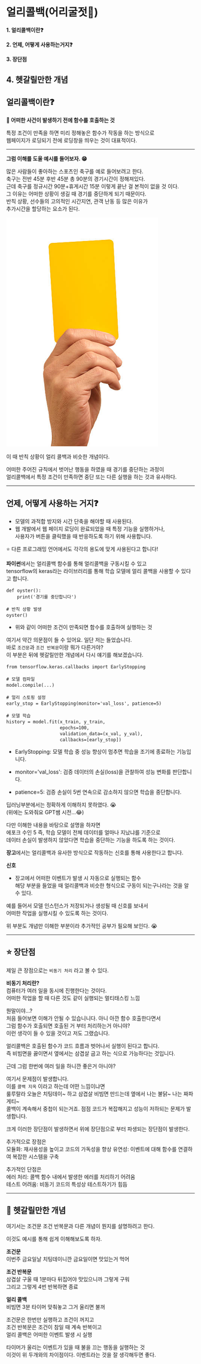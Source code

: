 # 얼리콜백(어리굴젓🦪)
**1. 얼리콜백이란❓**   

**2. 언제, 어떻게 사용하는거지❓**  

**3. 장단점** 
 
**4. 헷갈릴만한 개념**  
---
## 얼리콜백이란❓
**🔑 어떠한 사건이 발생하기 전에 함수를 호출하는 것**  

특정 조건이 만족을 하면 미리 정해놓은 함수가 작동을 하는 방식으로   
웹페이지가 로딩되기 전에 로딩창을 띄우는 것이 대표적이다.  

---

**그럼 이해를 도울 예시를 들어보자. 😁**  

많은 사람들이 좋아하는 스포츠인 축구를 예로 들어보려고 한다.  
축구는 전반 45분 후반 45분 총 90분의 경기시간이 정해져있다.  
근데 축구를 정규시간 90분+휴게시간 15분 이렇게 끝난 걸 본적이 없을 것 이다.  
그 이유는 어떠한 상황이 생길 때 경기를 중단하게 되기 때문이다.  
반칙 상황, 선수들의 고의적인 시간지연, 관객 난동 등 많은 이유가  
추가시간을 할당하는 요소가 된다.  

![alt text](image.png)  

이 때 반칙 상황이  얼리 콜백과 비슷한 개념이다.  

어떠한 주어진 규칙에서 벗어난 행동을 하였을 때 경기를 중단하는 과정이  
얼리콜백에서 특정 조건이 만족하면 중단 또는 다른 실행을 하는 것과 유사하다.  

---
## 언제, 어떻게 사용하는 거지❓
- 모델의 과적합 방지와 시간 단축을 해야할 때 사용된다.
- 웹 개발에서 웹 페이지 로딩이 완료되었을 때 특정 기능을 실행하거나,  
사용자가 버튼을 클릭했을 때 반응하도록 하기 위해 사용합니다.  
  
⭐ 다른 프로그래밍 언어에서도 각각의 용도에 맞게 사용된다고 합니다!  

**파이썬**에서는 얼리콜백 함수를 통해 얼리콜백을 구동시킬 수 있고  
tensorflow의 keras라는 라이브러리를 통해 학습 모델에 얼리 콜백을 사용할 수 있다고 합니다.
```
def oyster():
    print('경기를 중단합니다')

# 반칙 상황 발생
oyster()
```
- 위와 같이 어떠한 조건이 만족되면 함수를 호출하여 실행하는 것  

여기서 약간 의문점이 들 수 있어요. 일단 저는 들었습니다.  
바로 `조건문`과 `조건 반복문`이랑 뭐가 다른거야?  
이 부분은 뒤에 헷갈릴만한 개념에서 다시 얘기를 해보겠습니다.

```
from tensorflow.keras.callbacks import EarlyStopping

# 모델 컴파일
model.compile(...)

# 얼리 스토핑 설정
early_stop = EarlyStopping(monitor='val_loss', patience=5)

# 모델 학습
history = model.fit(x_train, y_train,
                    epochs=100,
                    validation_data=(x_val, y_val),
                    callbacks=[early_stop])
```
- EarlyStopping: 모델 학습 중 성능 향상이 멈추면 학습을 조기에 종료하는 기능입니다.  

- monitor='val_loss': 검증 데이터의 손실(loss)을 관찰하여 성능 변화를 판단합니다.  

- patience=5: 검증 손실이 5번 연속으로 감소하지 않으면 학습을 중단합니다.  

딥러닝부분에서는 정확하게 이해하지 못하였다. 😭  
(위에는 도와줘요 GPT쌤 시전...😂)   

다만 이해한 내용을 바탕으로 설명을 하자면  
에포크 수인 5 즉, 학습 모델이 전체 데이터를 얼마나 지났냐를 기준으로  
데이터 손실이 발생하지 않았다면 학습을 중단하는 기능을 하도록 하는 것이다.



**장고**에서는 얼리콜백과 유사한 방식으로 작동하는 신호를 통해 사용한다고 합니다.  

**신호**  
- 장고에서 어떠한 이벤트가 발생 시 자동으로 실행되는 함수  
해당 부분을 들었을 때 얼리콜백과 비슷한 형식으로 구동이 되는구나라는 것을 알 수 있다.  

예를 들어서 모델 인스턴스가 저장되거나 생성될 때 신호를 보내서  
어떠한 작업을 실행시킬 수 있도록 하는 것이다.

위 부분도 개념만 이해한 부분이라 추가적인 공부가 필요해 보인다. 😭  

---

## ⭐ 장단점
제일 큰 장점으로는 `비동기 처리` 라고 볼 수 있다.  

**비동기 처리란?**  
컴퓨터가 여러 일을 동시에 진행한다는 것이다.   
어떠한 작업을 할 때 다른 것도 같이 실행되는 멀티태스킹 느낌

뭔말이야...?  
처음 들어보면 이해가 안될 수 있습니니다. 아니 아깐 함수 호출한다면서  
그럼 함수가 호출되면 호출된 거 부터 처리하는거 아니야?  
이런 생각이 들 수 있을 것이고 저도 그랬습니다.  

얼리콜백은 호출된 함수가 코드 흐름과 벗어나서 실행이 된다고 합니다.  
즉 비빔면을 끓이면서 옆에서는 삼겹살 굽고 하는 식으로 가능하다는 것입니다.  

근데 그럼 한번에 여러 일을 하니깐 좋은거 아니야?

여기서 문제점이 발생합니다.  
이를 `콜백 지옥` 이라고 하는데 어떤 느낌이냐면  
룰루랄라 오늘은 치팅데이~ 하고 삼겹살 비빔면 만드는데 옆에서 나는 불닭~ 나는 짜파게티~  
콜백이 계속해서 중첩이 되는거죠. 점점 코드가 복잡해지고 성능이 저하되는 문제가 발생합니다.  
 
크게 이러한 장단점이 발생하면서 위에 장단점으로 부터 파생되는 장단점이 발생한다.  

추가적으로 장점은  
모듈화: 재사용성을 높이고 코드의 가독성을 향상
유연성: 이벤트에 대해 함수를 연결하여 복잡한 시스템을 구축

추가적인 단점은  
에러 처리: 콜백 함수 내에서 발생한 에러를 처리하기 어려움  
테스트 어려움: 비동기 코드의 특성상 테스트하기가 힘듬

---
## 📃 헷갈릴만한 개념
여기서는 조건문 조건 반복문과 다른 개념이 뭔지를 설명하려고 한다.  

이것도 예시를 통해 쉽게 이해해보도록 하자.  

**조건문**  
이번주 금요일날 치팅데이니깐 금요일이면 맛있는거 먹어

**조건 반복문**  
삼겹살 구울 때 1분마다 뒤집어야 맛있으니까 그렇게 구워  
그리고 그렇게 4번 반복하면 종료  

**얼리 콜백**  
비빔면 3분 타이머 맞춰놓고 그거 울리면 불꺼  

조건문은 한번만 실행하고 조건이 꺼지고  
조건 반복문은 조건이 참일 때 계속 반복이고  
얼리 콜백은 어떠한 이벤트 발생 시 실행  

타이머가 울리는 이벤트가 있을 때 불을 끄는 행동을 실행하는 것  
이것이 위 두개와의 차이점이다. 이벤트라는 것을 잘 생각해두면 좋다.  

